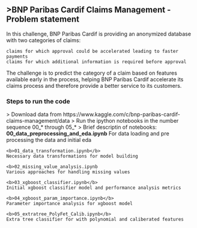 <h2>>BNP Paribas Cardif Claims Management - Problem statement</h2>

In this challenge, BNP Paribas Cardif is providing an anonymized database with two categories of claims:

    claims for which approval could be accelerated leading to faster payments
    claims for which additional information is required before approval

The challenge is to predict the category of a claim based on features available early in the process, helping BNP Paribas Cardif accelerate its claims process and therefore provide a better service to its customers.

<h3>Steps to run the code</h3>
> Download data from https://www.kaggle.com/c/bnp-paribas-cardif-claims-management/data
> Run the ipython notebooks in the number sequence 00_* through 05_*
> Brief descriptin of notebooks:
	<b>00_data_preprocessing_and_eda.ipynb</b>
	For data loading and pre processing the data and initial eda

	<b>01_data_transformation.ipynb</b>
	Necessary data transformations for model building

	<b>02_missing_value_analysis.ipynb
	Various approaches for handling missing values

	<b>03_xgboost_classifier.ipynb</b>
	Initial xgboost classifier model and performance analysis metrics

	<b>04_xgboost_param_importance.ipynb</b>
	Parameter importance analysis for xgboost model

	<b>05_extratree_PolyFet_Calib.ipynb</b>
	Extra tree classifier for with polynomial and caliberated features